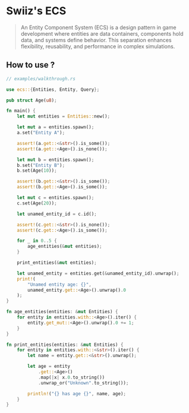 # Swiiz's ECS

> An Entity Component System (ECS) is a design pattern in game development where entities are data containers, components hold data, and systems define behavior. This separation enhances flexibility, reusability, and performance in complex simulations.

## How to use ?


```rust
// examples/walkthrough.rs

use ecs::{Entities, Entity, Query};

pub struct Age(u8);

fn main() {
    let mut entities = Entities::new();

    let mut a = entities.spawn();
    a.set("Entity A");

    assert!(a.get::<&str>().is_some());
    assert!(a.get::<Age>().is_none());

    let mut b = entities.spawn();
    b.set("Entity B");
    b.set(Age(10));

    assert!(b.get::<&str>().is_some());
    assert!(b.get::<Age>().is_some());

    let mut c = entities.spawn();
    c.set(Age(20));

    let unamed_entity_id = c.id();

    assert!(c.get::<&str>().is_none());
    assert!(c.get::<Age>().is_some());

    for _ in 0..5 {
        age_entities(&mut entities);
    }

    print_entities(&mut entities);

    let unamed_entity = entities.get(&unamed_entity_id).unwrap();
    print!(
        "Unamed entity age: {}",
        unamed_entity.get::<Age>().unwrap().0
    );
}

fn age_entities(entities: &mut Entities) {
    for entity in entities.with::<Age>().iter() {
        entity.get_mut::<Age>().unwrap().0 += 1;
    }
}

fn print_entities(entities: &mut Entities) {
    for entity in entities.with::<&str>().iter() {
        let name = entity.get::<&str>().unwrap();

        let age = entity
            .get::<Age>()
            .map(|x| x.0.to_string())
            .unwrap_or("Unknown".to_string());

        println!("{} has age {}", name, age);
    }
}

```
